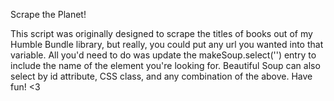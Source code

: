 Scrape the Planet!

This script was originally designed to scrape the titles of books out of my Humble Bundle library, but really, you could put any url you wanted into that variable. 
All you'd need to do was update the makeSoup.select('') entry to include the name of the element you're looking for. 
Beautiful Soup can also select by id attribute, CSS class, and any combination of the above. Have fun! <3

